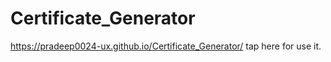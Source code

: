 # Certificate_Generator
https://pradeep0024-ux.github.io/Certificate_Generator/  tap here for use it.
